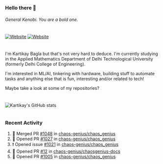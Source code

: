 ### Hello there 👋
###### General Kenobi. You are a bold one.

#
[![Website](https://img.shields.io/website?label=kartikaybagla.com&style=flat-square&url=https%3A%2F%2Fkartikaybagla.com)](https://kartikaybagla.com)
[![Website](https://img.shields.io/website?label=itwasthe.management&style=flat-square&url=https%3A%2F%2Fitwasthe.management)](https://itwasthe.management)
#

I'm Kartikay Bagla but that's not very hard to deduce. I'm currently studying in the Applied Mathematics Department of Delhi Technological University (formerly Delhi College of Engineering).

I'm interested in ML/AI, tinkering with hardware, building stuff to automate tasks and anything else that is fun, interesting and/or related to tech!

Maybe take a look at some of my repositories?

#
![Kartikay's GitHub stats](https://github-readme-stats.vercel.app/api?username=kartikay-bagla&count_private=true&show_icons=true&theme=radical)
#


### Recent Activity
<!--START_SECTION:activity-->
1. 🎉 Merged PR [#1048](https://github.com/chaos-genius/chaos_genius/pull/1048) in [chaos-genius/chaos_genius](https://github.com/chaos-genius/chaos_genius)
2. 💪 Opened PR [#1027](https://github.com/chaos-genius/chaos_genius/pull/1027) in [chaos-genius/chaos_genius](https://github.com/chaos-genius/chaos_genius)
3. ❗️ Opened issue [#1021](https://github.com/chaos-genius/chaos_genius/issues/1021) in [chaos-genius/chaos_genius](https://github.com/chaos-genius/chaos_genius)
4. 💪 Opened PR [#12](https://github.com/chaos-genius/chaosgenius-docs/pull/12) in [chaos-genius/chaosgenius-docs](https://github.com/chaos-genius/chaosgenius-docs)
5. 💪 Opened PR [#1005](https://github.com/chaos-genius/chaos_genius/pull/1005) in [chaos-genius/chaos_genius](https://github.com/chaos-genius/chaos_genius)
<!--END_SECTION:activity-->
